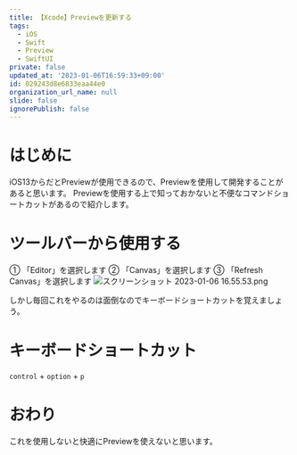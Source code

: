 ```yaml
---
title: 【Xcode】Previewを更新する
tags:
  - iOS
  - Swift
  - Preview
  - SwiftUI
private: false
updated_at: '2023-01-06T16:59:33+09:00'
id: 029243d8e6833eaa44e0
organization_url_name: null
slide: false
ignorePublish: false
---
```

# はじめに
iOS13からだとPreviewが使用できるので、Previewを使用して開発することがあると思います。
Previewを使用する上で知っておかないと不便なコマンドショートカットがあるので紹介します。

# ツールバーから使用する
① 「Editor」を選択します
② 「Canvas」を選択します
③ 「Refresh Canvas」を選択します
![スクリーンショット 2023-01-06 16.55.53.png](https://qiita-image-store.s3.ap-northeast-1.amazonaws.com/0/1745371/d47de142-996e-e921-d700-4fe8933ff4b8.png)

しかし毎回これをやるのは面倒なのでキーボードショートカットを覚えましょう。

# キーボードショートカット
`control` + `option` + `p`

# おわり
これを使用しないと快適にPreviewを使えないと思います。
